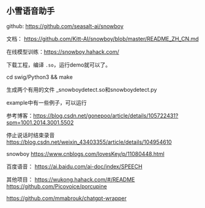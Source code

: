 ## 小雪语音助手

github: https://github.com/seasalt-ai/snowboy


文档： https://github.com/Kitt-AI/snowboy/blob/master/README_ZH_CN.md

在线模型训练：https://snowboy.hahack.com/

下载工程，编译 `.so`，运行demo就可以了。

cd swig/Python3 && make

生成两个有用的文件  _snowboydetect.so和snowboydetect.py

example中有一些例子，可以运行


参考博客：https://blog.csdn.net/gonepoo/article/details/105722431?spm=1001.2014.3001.5502

停止说话时结束录音 https://blog.csdn.net/weixin_43403355/article/details/104954610

snowboy https://www.cnblogs.com/lovesKey/p/11080448.html

百度语音： https://ai.baidu.com/ai-doc/index/SPEECH


其他项目：
https://wukong.hahack.com/#/README
https://github.com/Picovoice/porcupine

https://github.com/mmabrouk/chatgpt-wrapper